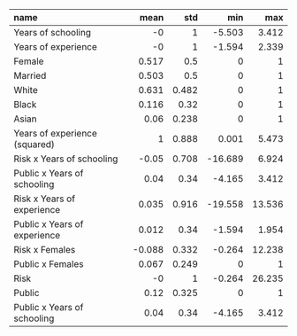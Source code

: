 | name                          |   mean |   std |     min |    max |
|:------------------------------|-------:|------:|--------:|-------:|
| Years of schooling            | -0     | 1     |  -5.503 |  3.412 |
| Years of experience           | -0     | 1     |  -1.594 |  2.339 |
| Female                        |  0.517 | 0.5   |   0     |  1     |
| Married                       |  0.503 | 0.5   |   0     |  1     |
| White                         |  0.631 | 0.482 |   0     |  1     |
| Black                         |  0.116 | 0.32  |   0     |  1     |
| Asian                         |  0.06  | 0.238 |   0     |  1     |
| Years of experience (squared) |  1     | 0.888 |   0.001 |  5.473 |
| Risk x Years of schooling     | -0.05  | 0.708 | -16.689 |  6.924 |
| Public x Years of schooling   |  0.04  | 0.34  |  -4.165 |  3.412 |
| Risk x Years of experience    |  0.035 | 0.916 | -19.558 | 13.536 |
| Public x Years of experience  |  0.012 | 0.34  |  -1.594 |  1.954 |
| Risk x Females                | -0.088 | 0.332 |  -0.264 | 12.238 |
| Public x Females              |  0.067 | 0.249 |   0     |  1     |
| Risk                          | -0     | 1     |  -0.264 | 26.235 |
| Public                        |  0.12  | 0.325 |   0     |  1     |
| Public x Years of schooling   |  0.04  | 0.34  |  -4.165 |  3.412 |